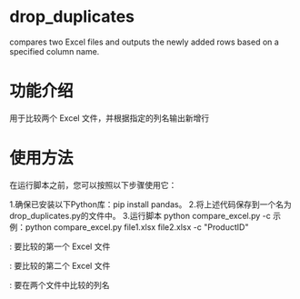 # drop_duplicates
compares two Excel files and outputs the newly added rows based on a specified column name.

# 功能介绍
用于比较两个 Excel 文件，并根据指定的列名输出新增行

# 使用方法
在运行脚本之前，您可以按照以下步骤使用它：

1.确保已安装以下Python库：pip install pandas。
2.将上述代码保存到一个名为drop_duplicates.py的文件中。
3.运行脚本 python compare_excel.py <file1> <file2> -c <column>  示例：python compare_excel.py file1.xlsx file2.xlsx -c "ProductID"

  <file1>: 要比较的第一个 Excel 文件
  
  <file2>: 要比较的第二个 Excel 文件
  
  <column>: 要在两个文件中比较的列名

